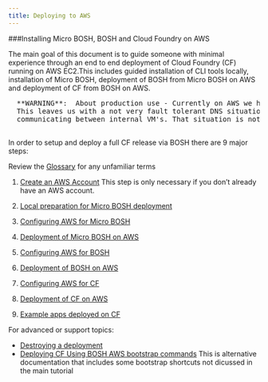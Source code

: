 ```yaml
---
title: Deploying to AWS
---
```

###Installing Micro BOSH, BOSH and Cloud Foundry on AWS

The main goal of this document is to guide someone with minimal experience through an end to end deployment of Cloud Foundry (CF) running on AWS EC2.This includes guided installation of CLI tools locally, installation of Micro BOSH, deployment of BOSH from Micro BOSH on AWS and deployment of CF from BOSH on AWS.

  <pre class='warning'>
  **WARNING**:  About production use - Currently on AWS we have to use BOSH DNS which requres a single VM implementation of PostgreSQL.
  This leaves us with a not very fault tolerant DNS situation. Without a reliable DNS situation you'll need to use static IP's for
  communicating between internal VM's. That situation is not detailed here as the scope of this document is to get you up and running as quickly as is currently possible
  </pre>


In order to setup and deploy a full CF release via BOSH there are 9 major steps:

Review the [Glossary](/docs/running/deploying-cf/aws-ec2/glossary.html) for any unfamiliar terms

1. [Create an AWS Account](http://goo.gl/MaAybK) This step is only necessary if you don’t already have an AWS account.

1. [Local preparation for Micro BOSH deployment](/docs/running/deploying-cf/aws-ec2/local_bosh.html)

1. [Configuring AWS for Micro BOSH](/docs/running/deploying-cf/aws-ec2/configure_aws_micro_bosh.html)

1. [Deployment of Micro BOSH on AWS](/docs/running/deploying-cf/aws-ec2/deploy_aws_micro_bosh.html)

1. [Configuring AWS for BOSH](/docs/running/deploying-cf/aws-ec2/configure_aws_bosh.html)

1. [Deployment of BOSH on AWS](/docs/running/deploying-cf/aws-ec2/deploy_aws_bosh.html)

1. [Configuring AWS for CF](/docs/running/deploying-cf/aws-ec2/configure_aws_cf.html)

1. [Deployment of CF on AWS](/docs/running/deploying-cf/aws-ec2/deploy_aws_cf.html)

1. [Example apps deployed on CF](/docs/running/deploying-cf/aws-ec2/example_apps.html)


For advanced or support topics:

* [Destroying a deployment](/docs/running/deploying-cf/aws-ec2/destroying_deployments.html)
* [Deploying CF Using BOSH AWS bootstrap commands](/docs/running/deploying-cf/ec2/index.html) This is alternative documentation that includes some bootstrap shortcuts not dicussed in the main tutorial